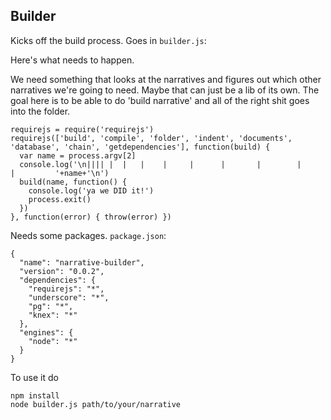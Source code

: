 Builder
-------

Kicks off the build process. Goes in `builder.js`:

Here's what needs to happen.

We need something that looks at the narratives and figures out which other narratives we're going to need. Maybe that can just be a lib of its own. The goal here is to be able to do 'build narrative' and all of the right shit goes into the folder.

    requirejs = require('requirejs')
    requirejs(['build', 'compile', 'folder', 'indent', 'documents', 'database', 'chain', 'getdependencies'], function(build) {
      var name = process.argv[2]
      console.log('\n|||| |  |   |    |     |      |       |        |         |         '+name+'\n')
      build(name, function() {
        console.log('ya we DID it!')
        process.exit()
      })
    }, function(error) { throw(error) })

Needs some packages. `package.json`:

    {
      "name": "narrative-builder",
      "version": "0.0.2",
      "dependencies": {
        "requirejs": "*",
        "underscore": "*",
        "pg": "*",
        "knex": "*"
      },
      "engines": {
        "node": "*"
      }
    }

To use it do

    npm install
    node builder.js path/to/your/narrative
